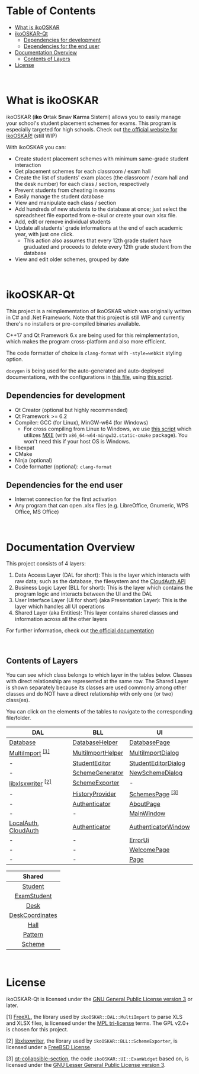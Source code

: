 # Table of Contents
* [What is ikoOSKAR](#what-is-ikooskar)
* [ikoOSKAR-Qt](#ikooskar-qt)
	- [Dependencies for development](#dependencies-for-development)
	- [Dependencies for the end user](#dependencies-for-the-end-user)
* [Documentation Overview](#documentation-overview)
	- [Contents of Layers](#contents-of-layers)
* [License](#license)

&nbsp;

# What is ikoOSKAR
ikoOSKAR (**iko** **O**rtak **S**ınav **Kar**ma Sistemi) allows you to easily manage
your school's student placement schemes for exams. This program is especially
targeted for high schools. Check out 
[the official website for ikoOSKAR!](https://ikooskar.com.tr) (still WIP)

With ikoOSKAR you can:

* Create student placement schemes with minimum same-grade student interaction
* Get placement schemes for each classroom / exam hall
* Create the list of students' exam places (the classroom / exam hall and the
desk number) for each class / section, respectively
* Prevent students from cheating in exams
* Easily manage the student database
* View and manipulate each class / section
* Add hundreds of new students to the database at once; just select the 
spreadsheet file exported from e-okul or create your own xlsx file.
* Add, edit or remove individual students
* Update all students' grade informations at the end of each academic year, with
just one click.
  - This action also assumes that every 12th grade student have graduated and 
proceeds to delete every 12th grade student from the database 
* View and edit older schemes, grouped by date

&nbsp;

# ikoOSKAR-Qt
This project is a reimplementation of ikoOSKAR which was originally written in 
C# and .Net Framework. Note that this project is still WIP and currently there's
no installers or pre-compiled binaries available.

C++17 and Qt Framework 6.x are being used for this reimplementation, which makes the
program cross-platform and also more efficient.

The code formatter of choice is `clang-format` with `-style=webkit` styling 
option.

`doxygen` is being used for the auto-generated and auto-deployed documentations, 
with the configurations in [this file](/Doxyfile), using 
[this script](/scripts/generate-docs.sh).

## Dependencies for development
* Qt Creator (optional but highly recommended)
* Qt Framework >= 6.2
* Compiler: GCC (for Linux), MinGW-w64 (for Windows)
  - For cross compiling from Linux to Windows, we use
[this script](/scripts/compile4win32.sh) which utilizes [MXE](https://mxe.cc/) 
(with `x86_64-w64-mingw32.static-cmake` package).
  You won't need this if your host OS is Windows.
* libexpat
* CMake
* Ninja (optional)
* Code formatter (optional): `clang-format`

## Dependencies for the end user
* Internet connection for the first activation
* Any program that can open .xlsx files (e.g. LibreOffice, Gnumeric, WPS Office, MS Office)

&nbsp;

# Documentation Overview
This project consists of 4 layers:

1. Data Access Layer (DAL for short): This is the layer which interacts with raw
 data; such as the database, the filesystem and the [CloudAuth API](https://github.com/ikolomiko/ikooskar-cloudauth)
2. Business Logic Layer (BLL for short): This is the layer which contains the 
program logic and interacts between the UI and the DAL
3. User Interface Layer (UI for short) (aka Presentation Layer): This is the 
layer which handles all UI operations
4. Shared Layer (aka Entities): This layer contains shared classes and 
information across all the other layers

For further information, check out [the official documentation](https://ikolomiko.github.io/ikooskar-qt/annotated.html)

&nbsp;

## Contents of Layers
You can see which class belongs to which layer in the tables below. Classes with 
direct relationship are represented at the same row. The Shared Layer is shown
separately because its classes are used commonly among other classes and do NOT
have a direct relationship with only one (or two) class(es).

You can click on the elements of the tables to navigate to 
the corresponding file/folder.


|DAL			|BLL				|UI
----------------|-------------------|-----------------------
| [Database](/src/DAL/Database) | [DatabaseHelper](/src/BLL/DatabaseHelper) | [DatabasePage](/src/UI/DatabasePage)
| [MultiImport](/src/DAL/MultiImport) <sup>[[1]](#license)</sup>	| [MultiImportHelper](/src/BLL/MultiImportHelper)	| [MultiImportDialog](/src/UI/MultiImportDialog)
| -				| [StudentEditor](/src/BLL/StudentEditor) | [StudentEditorDialog](/src/UI/StudentEditorDialog)
| -				| [SchemeGenerator](/src/BLL/SchemeGenerator)	| [NewSchemeDialog](/src/UI/NewSchemeDialog)
| [libxlsxwriter](https://github.com/jmcnamara/libxlsxwriter) <sup>[[2]](#license)</sup>	| [SchemeExporter](/src/BLL/SchemeExporter)	| -
| -				| [HistoryProvider](/src/BLL/HistoryProvider)	| [SchemesPage](/src/UI/SchemesPage) <sup>[[3]](#license)</sup>
| -				| [Authenticator](/src/BLL/Authenticator) 	| [AboutPage](/src/UI/AboutPage)
| - 			| - 				| [MainWindow](/src/UI/MainWindow)
| [LocalAuth](/src/DAL/LocalAuth), [CloudAuth](/src/DAL/CloudAuth) 			| [Authenticator](/src/BLL/Authenticator) 	| [AuthenticatorWindow](/src/UI/AuthenticatorWindow)
| -       		| -         		| [ErrorUi](/src/UI/ErrorUi)
| -	            | -                 | [WelcomePage](/src/UI/WelcomePage)
| -				| -					| [Page](/src/UI/Common/page.h)


|Shared	|
|:-------------:|
|[Student](/src/Shared/student.h)		|
|[ExamStudent](/src/Shared/examstudent.h)	|
|[Desk](/src/Shared/desk.h)			|
|[DeskCoordinates](/src/Shared/deskcoordinates.h) |
|[Hall](/src/Shared/hall.h)			|
|[Pattern](/src/Shared/pattern.h)		|
|[Scheme](/src/Shared/scheme.h)			|

&nbsp;

# License
ikoOSKAR-Qt is licensed under the [GNU General Public License version 3](/LICENSE) or later.

[1] [FreeXL](https://www.gaia-gis.it/fossil/freexl/home), the library used by `ikoOSKAR::DAL::MultiImport` to parse XLS and XLSX files, is licensed under the [MPL tri-license](http://www.mozilla.org/MPL/boilerplate-1.1/mpl-tri-license-html) terms.
The GPL v2.0+ is chosen for this project.

[2] [libxlsxwriter](https://github.com/jmcnamara/libxlsxwriter), the library used by `ikoOSKAR::BLL::SchemeExporter`, is licensed under a [FreeBSD License](https://github.com/jmcnamara/libxlsxwriter/blob/main/License.txt).

[3] [qt-collapsible-section](https://github.com/MichaelVoelkel/qt-collapsible-section), the code `ikoOSKAR::UI::ExamWidget` based on, is licensed under the [GNU Lesser General Public License version 3](https://github.com/MichaelVoelkel/qt-collapsible-section/blob/master/LICENSE).
